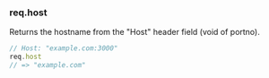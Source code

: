 <h3 id='req.host'>req.host</h3>

Returns the hostname from the "Host" header field (void of portno).

~~~js
// Host: "example.com:3000"
req.host
// => "example.com"
~~~
